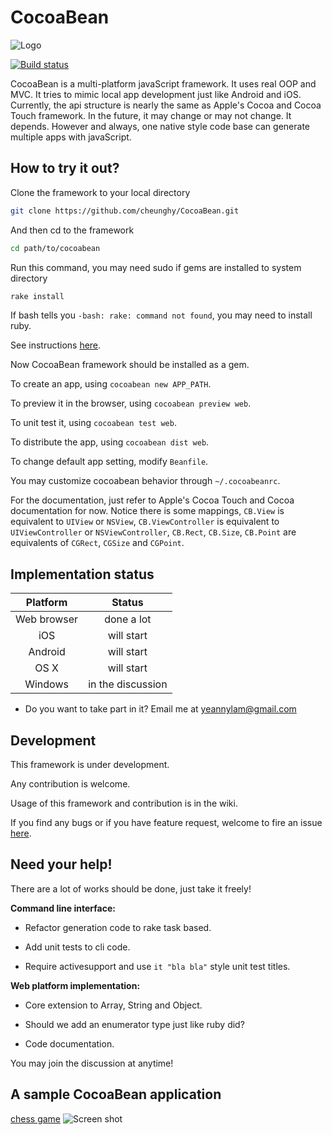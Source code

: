 # CocoaBean

![Logo](https://raw.githubusercontent.com/cheunghy/CocoaBean/master/logo.jpg)

[![Build status](https://travis-ci.org/cheunghy/CocoaBean.svg?branch=master)](https://travis-ci.org/cheunghy/CocoaBean)

CocoaBean is a multi-platform javaScript framework. It uses real OOP and MVC. It tries to mimic local app development just like Android and iOS. Currently, the api structure is nearly the same as Apple's Cocoa and Cocoa Touch framework. In the future, it may change or may not change. It depends. However and always, one native style code base can generate multiple apps with javaScript.

## How to try it out?
Clone the framework to your local directory
``` bash
git clone https://github.com/cheunghy/CocoaBean.git
```

And then cd to the framework
``` bash
cd path/to/cocoabean
```

Run this command, you may need sudo if gems are installed to system directory
``` bash
rake install
```
If bash tells you `-bash: rake: command not found`, you may need to install ruby.

See instructions [here](https://www.ruby-lang.org/en/documentation/installation/).

Now CocoaBean framework should be installed as a gem.

To create an app, using `cocoabean new APP_PATH`.

To preview it in the browser, using `cocoabean preview web`.

To unit test it, using `cocoabean test web`.

To distribute the app, using `cocoabean dist web`.

To change default app setting, modify `Beanfile`.

You may customize cocoabean behavior through `~/.cocoabeanrc`.

For the documentation, just refer to Apple's Cocoa Touch and Cocoa documentation for now.
Notice there is some mappings, `CB.View` is equivalent to `UIView` or `NSView`,
`CB.ViewController` is equivalent to `UIViewController` or `NSViewController`,
`CB.Rect`, `CB.Size`, `CB.Point` are equivalents of `CGRect`, `CGSize` and `CGPoint`.

## Implementation status

| Platform | Status |
|:--------:|:--------:|
| Web browser | done a lot |
| iOS | will start |
| Android | will start |
| OS X | will start |
|Windows | in the discussion |

* Do you want to take part in it?
Email me at yeannylam@gmail.com

## Development

This framework is under development.

Any contribution is welcome.

Usage of this framework and contribution is in the wiki.

If you find any bugs or if you have feature request, welcome to fire an issue [here](https://github.com/cheunghy/CocoaBean/issues).

## Need your help!
There are a lot of works should be done, just take it freely!

**Command line interface:**

* Refactor generation code to rake task based.

* Add unit tests to cli code.

* Require activesupport and use `it "bla bla"` style unit test titles.

**Web platform implementation:**

* Core extension to Array, String and Object.

* Should we add an enumerator type just like ruby did?

* Code documentation.

You may join the discussion at anytime!

## A sample CocoaBean application
[chess game](https://github.com/cheunghy/chess)
![Screen shot](https://raw.githubusercontent.com/cheunghy/CocoaBean/master/sshot.png)
